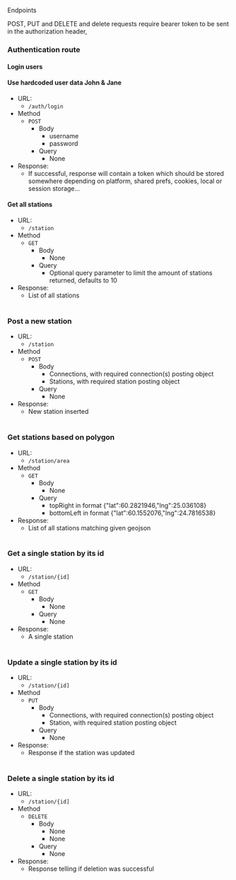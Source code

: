 Endpoints

POST, PUT and DELETE and delete requests require bearer token to be sent in the authorization header,

### Authentication route

#### Login users

#### Use hardcoded user data John & Jane

* URL:
    * ``/auth/login``
* Method
    * ``POST``
        * Body
            * username
            * password
        * Query
            * None
* Response:
    * If successful, response will contain a token which should be stored somewhere depending on platform, shared prefs,
      cookies, local or session storage...

#### Get all stations

* URL:
    * ``/station``
* Method
    * ``GET``
        * Body
            * None
        * Query
            * Optional query parameter to limit the amount of stations returned, defaults to 10
* Response:
    * List of all stations
      <br></br>

### Post a new station

* URL:
    * ``/station``
* Method
    * ``POST``
        * Body
            * Connections, with required connection(s) posting object
            * Stations, with required station posting object
        * Query
            * None
* Response:
    * New station inserted
      <br></br>

### Get stations based on polygon

* URL:
    * ``/station/area``
* Method
    * ``GET``
        * Body
            * None
        * Query
            * topRight in format {"lat":60.2821946,"lng":25.036108}
            * bottomLeft in format {"lat":60.1552076,"lng":24.7816538}
* Response:
    * List of all stations matching given geojson
      <br></br>

### Get a single station by its id

* URL:
    * ``/station/{id]``
* Method
    * ``GET``
        * Body
            * None
        * Query
            * None
* Response:
    * A single station
      <br></br>

### Update a single station by its id

* URL:
    * ``/station/{id]``
* Method
    * ``PUT``
        * Body
            * Connections, with required connection(s) posting object
            * Station, with required station posting object
        * Query
            * None
* Response:
    * Response if the station was updated
      <br></br>

### Delete a single station by its id

* URL:
    * ``/station/{id]``
* Method
    * ``DELETE``
        * Body
            * None
            * None
        * Query
            * None
* Response:
    * Response telling if deletion was successful
      <br></br>

